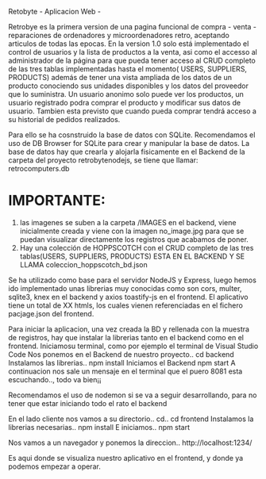 Retobyte - Aplicacion Web -

Retrobye es la primera version de una pagina funcional de compra - venta - reparaciones de ordenadores y microordenadores retro, 
aceptando articulos de todas las epocas.
En la version 1.0 solo está implementado el control de usuarios y la lista de productos a 
la venta, asi como el accesso al administrador de la página para que pueda tener acceso al 
CRUD completo de las tres tablas implementadas hasta el momento( USERS, SUPPLIERS, PRODUCTS)
además de tener una vista ampliada de los datos de un producto conociendo sus unidades disponibles y
los datos del proveedor que lo suministra.
Un usuario anonimo solo puede ver los productos, un usuario registrado podra comprar el producto 
y modificar sus datos de usuario. Tambien esta previsto
que cuando pueda comprar tendrá acceso a su historial de pedidos realizados.

Para ello se ha cosnstruido la base de datos con SQLite. Recomendamos el uso de DB Browser for SQLite para crear y manipular la base de datos.
La base de datos hay que crearla y alojarla fisicamente en el Backend de la carpeta del proyecto retrobytenodejs, se tiene que llamar:
retrocomputers.db

IMPORTANTE:
==========
1. las imagenes se suben a la carpeta /IMAGES en el backend, viene inicialmente creada y viene con la imagen no_image.jpg para que se puedan
   visualizar directamente los registros que acabamos de poner.
2. Hay una colección de HOPPSCOTCH con el CRUD completo de las tres tablas(USERS, SUPPLIERS, PRODUCTS) ESTA EN EL BACKEND Y SE LLAMA coleccion_hoppscotch_bd.json
   
   
Se ha utilizado como base para el servidor NodeJS y Express, luego hemos ido implementado unas librerias
muy conocidas como son cors, multer, sqlite3, knex en el backend y axios toastify-js en el frontend.
El aplicativo tiene un total de XX htmls, los cuales vienen referenciadas en el fichero pacjage.json del
frontend.

Para iniciar la aplicacion, una vez creada la BD y rellenada con la muestra de registros, hay que instalar la librerias tanto en el backend
como en el frontend.
Iniciamosu terminal, como por ejemplo el terminal de Visual Studio Code
Nos ponemos en el Backend de nuestro proyecto..
cd backend
Instalamos las librerias..
npm install
Iniciamos el Backend
npm start
A continuacion nos sale un mensaje en el terminal que el puero 8081 esta escuchando.., todo va bien¡¡

Recomendamos el uso de nodemon si se va a seguir desarrollando, para no tener que estar iniciando todo el rato el backend

En el lado cliente nos vamos a su directorio..
cd..
cd frontend
Instalamos la librerias necesarias..
npm install
E iniciamos..
npm start

Nos vamos a un navegador y ponemos la direccion..
http://localhost:1234/

Es aqui donde se visualiza nuestro aplicativo en el frontend, y donde ya podemos empezar a operar.
